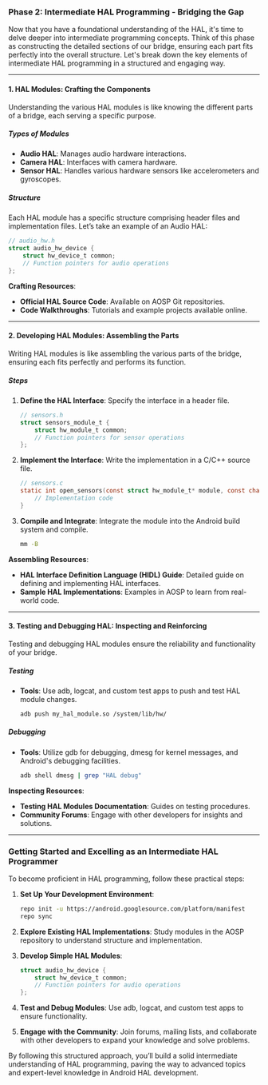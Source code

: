 ### Phase 2: Intermediate HAL Programming - Bridging the Gap

Now that you have a foundational understanding of the HAL, it's time to delve deeper into intermediate programming concepts. Think of this phase as constructing the detailed sections of our bridge, ensuring each part fits perfectly into the overall structure. Let's break down the key elements of intermediate HAL programming in a structured and engaging way.

---

#### 1. HAL Modules: Crafting the Components

Understanding the various HAL modules is like knowing the different parts of a bridge, each serving a specific purpose.

##### Types of Modules

- **Audio HAL**: Manages audio hardware interactions.
- **Camera HAL**: Interfaces with camera hardware.
- **Sensor HAL**: Handles various hardware sensors like accelerometers and gyroscopes.

##### Structure

Each HAL module has a specific structure comprising header files and implementation files. Let’s take an example of an Audio HAL:

```c
// audio_hw.h
struct audio_hw_device {
    struct hw_device_t common;
    // Function pointers for audio operations
};
```

**Crafting Resources**:
- **Official HAL Source Code**: Available on AOSP Git repositories.
- **Code Walkthroughs**: Tutorials and example projects available online.

---

#### 2. Developing HAL Modules: Assembling the Parts

Writing HAL modules is like assembling the various parts of the bridge, ensuring each fits perfectly and performs its function.

##### Steps

1. **Define the HAL Interface**: Specify the interface in a header file.
    ```c
    // sensors.h
    struct sensors_module_t {
        struct hw_module_t common;
        // Function pointers for sensor operations
    };
    ```

2. **Implement the Interface**: Write the implementation in a C/C++ source file.
    ```c
    // sensors.c
    static int open_sensors(const struct hw_module_t* module, const char* id, struct hw_device_t** device) {
        // Implementation code
    }
    ```

3. **Compile and Integrate**: Integrate the module into the Android build system and compile.
    ```bash
    mm -B
    ```

**Assembling Resources**:
- **HAL Interface Definition Language (HIDL) Guide**: Detailed guide on defining and implementing HAL interfaces.
- **Sample HAL Implementations**: Examples in AOSP to learn from real-world code.

---

#### 3. Testing and Debugging HAL: Inspecting and Reinforcing

Testing and debugging HAL modules ensure the reliability and functionality of your bridge.

##### Testing

- **Tools**: Use adb, logcat, and custom test apps to push and test HAL module changes.
    ```bash
    adb push my_hal_module.so /system/lib/hw/
    ```

##### Debugging

- **Tools**: Utilize gdb for debugging, dmesg for kernel messages, and Android's debugging facilities.
    ```bash
    adb shell dmesg | grep "HAL debug"
    ```

**Inspecting Resources**:
- **Testing HAL Modules Documentation**: Guides on testing procedures.
- **Community Forums**: Engage with other developers for insights and solutions.

---

### Getting Started and Excelling as an Intermediate HAL Programmer

To become proficient in HAL programming, follow these practical steps:

1. **Set Up Your Development Environment**:
    ```bash
    repo init -u https://android.googlesource.com/platform/manifest
    repo sync
    ```

2. **Explore Existing HAL Implementations**: Study modules in the AOSP repository to understand structure and implementation.

3. **Develop Simple HAL Modules**:
    ```c
    struct audio_hw_device {
        struct hw_device_t common;
        // Function pointers for audio operations
    };
    ```

4. **Test and Debug Modules**: Use adb, logcat, and custom test apps to ensure functionality.

5. **Engage with the Community**: Join forums, mailing lists, and collaborate with other developers to expand your knowledge and solve problems.

By following this structured approach, you’ll build a solid intermediate understanding of HAL programming, paving the way to advanced topics and expert-level knowledge in Android HAL development.
